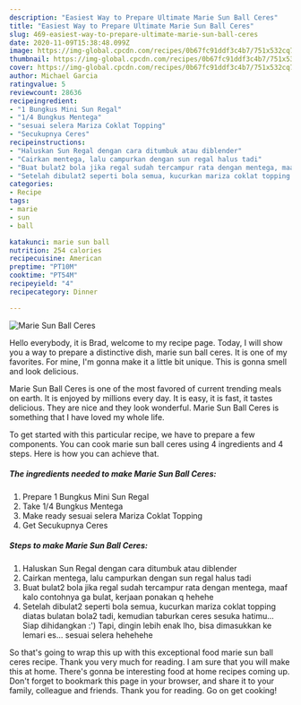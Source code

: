 ```yaml
---
description: "Easiest Way to Prepare Ultimate Marie Sun Ball Ceres"
title: "Easiest Way to Prepare Ultimate Marie Sun Ball Ceres"
slug: 469-easiest-way-to-prepare-ultimate-marie-sun-ball-ceres
date: 2020-11-09T15:38:48.099Z
image: https://img-global.cpcdn.com/recipes/0b67fc91ddf3c4b7/751x532cq70/marie-sun-ball-ceres-foto-resep-utama.jpg
thumbnail: https://img-global.cpcdn.com/recipes/0b67fc91ddf3c4b7/751x532cq70/marie-sun-ball-ceres-foto-resep-utama.jpg
cover: https://img-global.cpcdn.com/recipes/0b67fc91ddf3c4b7/751x532cq70/marie-sun-ball-ceres-foto-resep-utama.jpg
author: Michael Garcia
ratingvalue: 5
reviewcount: 28636
recipeingredient:
- "1 Bungkus Mini Sun Regal"
- "1/4 Bungkus Mentega"
- "sesuai selera Mariza Coklat Topping"
- "Secukupnya Ceres"
recipeinstructions:
- "Haluskan Sun Regal dengan cara ditumbuk atau diblender"
- "Cairkan mentega, lalu campurkan dengan sun regal halus tadi"
- "Buat bulat2 bola jika regal sudah tercampur rata dengan mentega, maaf kalo contohnya ga bulat, kerjaan ponakan q hehehe"
- "Setelah dibulat2 seperti bola semua, kucurkan mariza coklat topping diatas bulatan bola2 tadi, kemudian taburkan ceres sesuka hatimu... Siap dihidangkan :&#39;) Tapi, dingin lebih enak lho, bisa dimasukkan ke lemari es... sesuai selera hehehehe"
categories:
- Recipe
tags:
- marie
- sun
- ball

katakunci: marie sun ball 
nutrition: 254 calories
recipecuisine: American
preptime: "PT10M"
cooktime: "PT54M"
recipeyield: "4"
recipecategory: Dinner

---
```



![Marie Sun Ball Ceres](https://img-global.cpcdn.com/recipes/0b67fc91ddf3c4b7/751x532cq70/marie-sun-ball-ceres-foto-resep-utama.jpg)

Hello everybody, it is Brad, welcome to my recipe page. Today, I will show you a way to prepare a distinctive dish, marie sun ball ceres. It is one of my favorites. For mine, I'm gonna make it a little bit unique. This is gonna smell and look delicious.

Marie Sun Ball Ceres is one of the most favored of current trending meals on earth. It is enjoyed by millions every day. It is easy, it is fast, it tastes delicious. They are nice and they look wonderful. Marie Sun Ball Ceres is something that I have loved my whole life.




To get started with this particular recipe, we have to prepare a few components. You can cook marie sun ball ceres using 4 ingredients and 4 steps. Here is how you can achieve that.

<!--inarticleads1-->

##### The ingredients needed to make Marie Sun Ball Ceres:

1. Prepare 1 Bungkus Mini Sun Regal
1. Take 1/4 Bungkus Mentega
1. Make ready sesuai selera Mariza Coklat Topping
1. Get Secukupnya Ceres




<!--inarticleads2-->

##### Steps to make Marie Sun Ball Ceres:

1. Haluskan Sun Regal dengan cara ditumbuk atau diblender
1. Cairkan mentega, lalu campurkan dengan sun regal halus tadi
1. Buat bulat2 bola jika regal sudah tercampur rata dengan mentega, maaf kalo contohnya ga bulat, kerjaan ponakan q hehehe
1. Setelah dibulat2 seperti bola semua, kucurkan mariza coklat topping diatas bulatan bola2 tadi, kemudian taburkan ceres sesuka hatimu... Siap dihidangkan :&#39;) Tapi, dingin lebih enak lho, bisa dimasukkan ke lemari es... sesuai selera hehehehe




So that's going to wrap this up with this exceptional food marie sun ball ceres recipe. Thank you very much for reading. I am sure that you will make this at home. There's gonna be interesting food at home recipes coming up. Don't forget to bookmark this page in your browser, and share it to your family, colleague and friends. Thank you for reading. Go on get cooking!
